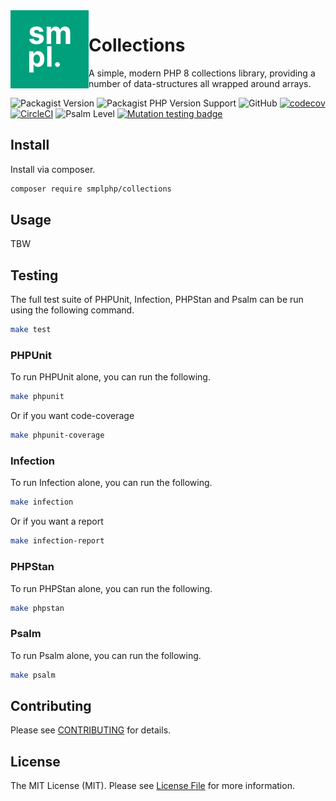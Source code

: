<img src="smpl-logo.png" alt="SMPL" align="left">

# Collections

A simple, modern PHP 8 collections library, providing a number of data-structures all wrapped around arrays.

![Packagist Version](https://img.shields.io/packagist/v/smplphp/collections)
![Packagist PHP Version Support](https://img.shields.io/packagist/php-v/smplphp/collections)
![GitHub](https://img.shields.io/github/license/smplphp/collections)
[![codecov](https://codecov.io/gh/smplphp/collections/branch/main/graph/badge.svg?token=FHJ41NQMTA)](https://codecov.io/gh/smplphp/collections)
[![CircleCI](https://circleci.com/gh/smplphp/collections/tree/main.svg?style=shield)](https://circleci.com/gh/smplphp/collections/tree/main)
![Psalm Level](https://shepherd.dev/github/smplphp/collections/level.svg)
[![Mutation testing badge](https://img.shields.io/endpoint?style=flat&url=https%3A%2F%2Fbadge-api.stryker-mutator.io%2Fgithub.com%2Fsmplphp%2Fcollections%2Fmain)](https://dashboard.stryker-mutator.io/reports/github.com/smplphp/collections/main)

## Install

Install via composer.

```bash
composer require smplphp/collections
```

## Usage

TBW

## Testing

The full test suite of PHPUnit, Infection, PHPStan and Psalm can be run using the following command.

```bash
make test
```

### PHPUnit

To run PHPUnit alone, you can run the following.

```bash
make phpunit
```

Or if you want code-coverage

```bash
make phpunit-coverage
```

### Infection

To run Infection alone, you can run the following.

```bash
make infection
```

Or if you want a report

```bash
make infection-report
```

### PHPStan

To run PHPStan alone, you can run the following.

```bash
make phpstan
```

### Psalm

To run Psalm alone, you can run the following.

```bash
make psalm
```

## Contributing

Please see [CONTRIBUTING](CONTRIBUTING.md) for details.

## License

The MIT License (MIT). Please see [License File](https://github.com/smplphp/collections/blob/master/LICENSE.md) for more information.